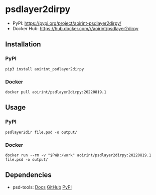 # psdlayer2dirpy

- PyPI: <https://pypi.org/project/aoirint-psdlayer2dirpy/>
- Docker Hub: <https://hub.docker.com/r/aoirint/psdlayer2dirpy>

## Installation

### PyPI

```shell
pip3 install aoirint_psdlayer2dirpy
```

### Docker

```shell
docker pull aoirint/psdlayer2dirpy:20220819.1
```

## Usage

### PyPI

```shell
psdlayer2dir file.psd -o output/
```



### Docker

```shell
docker run --rm -v "$PWD:/work" aoirint/psdlayer2dirpy:20220819.1 file.psd -o output/
```

## Dependencies

- psd-tools: [Docs](https://psd-tools.readthedocs.io/en/latest/) [GitHub](https://github.com/psd-tools/psd-tools) [PyPI](https://pypi.org/project/psd-tools/)
